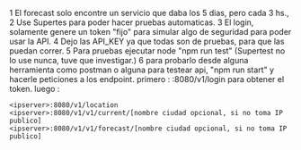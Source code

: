 1 El forecast solo encontre un servicio que daba los 5 dias, pero cada 3 hs.,
2 Use Supertes para poder hacer pruebas automaticas.
3 El login, solamente genere un token "fijo" para simular algo de seguridad para poder usar la API.
4 Dejo las API_KEY ya que todas son de pruebas, para que las puedan correr.
5 Para pruebas ejecutar node "npm run test" (Supertest no lo use nunca, tuve que investigar.)
6 para probarlo desde alguna herramienta como postman o alguna para testear api, "npm run start" y hacerle peticiones a los endpoint.
    primero : <ipserver>:8080/v1/login para obtener el token. luego :

    <ipserver>:8080/v1/location
    <ipserver>:8080/v1/v1/current/[nombre ciudad opcional, si no toma IP publico]
    <ipserver>:8080/v1/v1/forecast/[nombre ciudad opcional, si no toma IP publico]
    